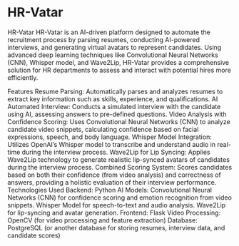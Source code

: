 # HR-Vatar
HR-Vatar
HR-Vatar is an AI-driven platform designed to automate the recruitment process by parsing resumes, conducting AI-powered interviews, and generating virtual avatars to represent candidates. Using advanced deep learning techniques like Convolutional Neural Networks (CNN), Whisper model, and Wave2Lip, HR-Vatar provides a comprehensive solution for HR departments to assess and interact with potential hires more efficiently.

Features
Resume Parsing: Automatically parses and analyzes resumes to extract key information such as skills, experience, and qualifications.
AI Automated Interview: Conducts a simulated interview with the candidate using AI, assessing answers to pre-defined questions.
Video Analysis with Confidence Scoring: Uses Convolutional Neural Networks (CNN) to analyze candidate video snippets, calculating confidence based on facial expressions, speech, and body language.
Whisper Model Integration: Utilizes OpenAI’s Whisper model to transcribe and understand audio in real-time during the interview process.
Wave2Lip for Lip Syncing: Applies Wave2Lip technology to generate realistic lip-synced avatars of candidates during the interview process.
Combined Scoring System: Scores candidates based on both their confidence (from video analysis) and correctness of answers, providing a holistic evaluation of their interview performance.
Technologies Used
Backend: Python
AI Models:
Convolutional Neural Networks (CNN) for confidence scoring and emotion recognition from video snippets.
Whisper Model for speech-to-text and audio analysis.
Wave2Lip for lip-syncing and avatar generation.
Frontend: Flask
Video Processing: OpenCV (for video processing and feature extraction)
Database: PostgreSQL (or another database for storing resumes, interview data, and candidate scores)




